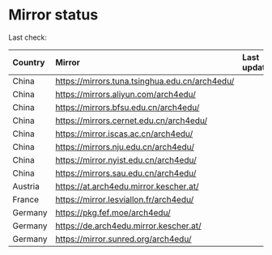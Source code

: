 <script src="./time.js"></script>
# Mirror status
Last check: <script type="text/javascript">localize(1710267706.6519165);</script>

|Country|Mirror|Last update|
|:------|:-----|:----------|
|China|https://mirrors.tuna.tsinghua.edu.cn/arch4edu/|<script type="text/javascript">localize(1710225144);</script>|
|China|https://mirrors.aliyun.com/arch4edu/|<script type="text/javascript">localize(1710225144);</script>|
|China|https://mirrors.bfsu.edu.cn/arch4edu/|<script type="text/javascript">localize(1710225144);</script>|
|China|https://mirrors.cernet.edu.cn/arch4edu/|<script type="text/javascript">localize(1710225144);</script>|
|China|https://mirror.iscas.ac.cn/arch4edu/|<script type="text/javascript">localize(1710225144);</script>|
|China|https://mirrors.nju.edu.cn/arch4edu/|<script type="text/javascript">localize(1710182031);</script>|
|China|https://mirror.nyist.edu.cn/arch4edu/|<script type="text/javascript">localize(1710225144);</script>|
|China|https://mirrors.sau.edu.cn/arch4edu/|<script type="text/javascript">localize(1710225144);</script>|
|Austria|https://at.arch4edu.mirror.kescher.at/|<script type="text/javascript">localize(1710225144);</script>|
|France|https://mirror.lesviallon.fr/arch4edu/|<script type="text/javascript">localize(1710225144);</script>|
|Germany|https://pkg.fef.moe/arch4edu/|<script type="text/javascript">localize(1710225144);</script>|
|Germany|https://de.arch4edu.mirror.kescher.at/|<script type="text/javascript">localize(1710225144);</script>|
|Germany|https://mirror.sunred.org/arch4edu/|<script type="text/javascript">localize(1710225144);</script>|

<script src="./tablefilter/tablefilter.js"></script>
<script src="./table.js"></script>